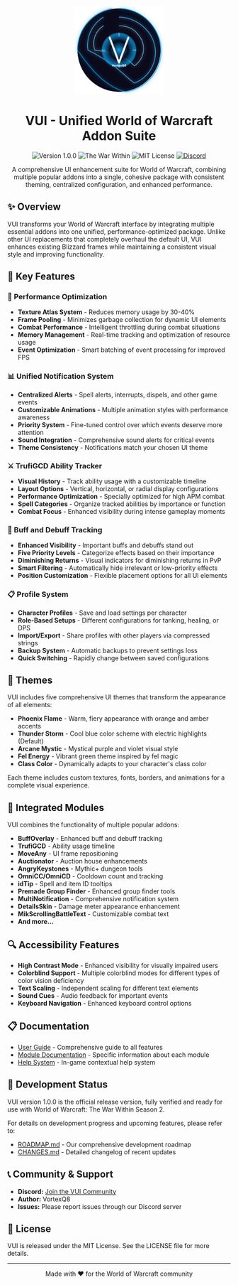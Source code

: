 <p align="center">
  <img src="generated-icon.png" alt="VUI Logo" width="200"/>
</p>

<h1 align="center">VUI - Unified World of Warcraft Addon Suite</h1>
<p align="center">
  <img src="https://img.shields.io/badge/version-1.0.0-blue.svg" alt="Version 1.0.0"/>
  <img src="https://img.shields.io/badge/WoW-The%20War%20Within-purple.svg" alt="The War Within"/>
  <img src="https://img.shields.io/badge/license-MIT-green.svg" alt="MIT License"/>
  <a href="https://discord.gg/z5W3EWUrwu"><img src="https://img.shields.io/badge/Discord-Join%20Community-7289DA?logo=discord&logoColor=white" alt="Discord"/></a>
</p>

<p align="center">
  A comprehensive UI enhancement suite for World of Warcraft, combining multiple popular addons into a single, cohesive package with consistent theming, centralized configuration, and enhanced performance.
</p>

## ✨ Overview

VUI transforms your World of Warcraft interface by integrating multiple essential addons into one unified, performance-optimized package. Unlike other UI replacements that completely overhaul the default UI, VUI enhances existing Blizzard frames while maintaining a consistent visual style and improving functionality.

## 🔑 Key Features

### 🚀 Performance Optimization
- **Texture Atlas System** - Reduces memory usage by 30-40%
- **Frame Pooling** - Minimizes garbage collection for dynamic UI elements
- **Combat Performance** - Intelligent throttling during combat situations
- **Memory Management** - Real-time tracking and optimization of resource usage
- **Event Optimization** - Smart batching of event processing for improved FPS

### 📊 Unified Notification System
- **Centralized Alerts** - Spell alerts, interrupts, dispels, and other game events
- **Customizable Animations** - Multiple animation styles with performance awareness
- **Priority System** - Fine-tuned control over which events deserve more attention
- **Sound Integration** - Comprehensive sound alerts for critical events
- **Theme Consistency** - Notifications match your chosen UI theme

### ⚔️ TrufiGCD Ability Tracker
- **Visual History** - Track ability usage with a customizable timeline
- **Layout Options** - Vertical, horizontal, or radial display configurations
- **Performance Optimization** - Specially optimized for high APM combat
- **Spell Categories** - Organize tracked abilities by importance or function
- **Combat Focus** - Enhanced visibility during intense gameplay moments

### 🔮 Buff and Debuff Tracking
- **Enhanced Visibility** - Important buffs and debuffs stand out
- **Five Priority Levels** - Categorize effects based on their importance
- **Diminishing Returns** - Visual indicators for diminishing returns in PvP
- **Smart Filtering** - Automatically hide irrelevant or low-priority effects
- **Position Customization** - Flexible placement options for all UI elements

### 📋 Profile System
- **Character Profiles** - Save and load settings per character
- **Role-Based Setups** - Different configurations for tanking, healing, or DPS
- **Import/Export** - Share profiles with other players via compressed strings
- **Backup System** - Automatic backups to prevent settings loss
- **Quick Switching** - Rapidly change between saved configurations

## 🎨 Themes

VUI includes five comprehensive UI themes that transform the appearance of all elements:

- **Phoenix Flame** - Warm, fiery appearance with orange and amber accents
- **Thunder Storm** - Cool blue color scheme with electric highlights (Default)
- **Arcane Mystic** - Mystical purple and violet visual style
- **Fel Energy** - Vibrant green theme inspired by fel magic
- **Class Color** - Dynamically adapts to your character's class color

Each theme includes custom textures, fonts, borders, and animations for a complete visual experience.

## 🧩 Integrated Modules

VUI combines the functionality of multiple popular addons:

- **BuffOverlay** - Enhanced buff and debuff tracking
- **TrufiGCD** - Ability usage timeline
- **MoveAny** - UI frame repositioning
- **Auctionator** - Auction house enhancements
- **AngryKeystones** - Mythic+ dungeon tools
- **OmniCC/OmniCD** - Cooldown count and tracking
- **idTip** - Spell and item ID tooltips
- **Premade Group Finder** - Enhanced group finder tools
- **MultiNotification** - Comprehensive notification system
- **DetailsSkin** - Damage meter appearance enhancement
- **MikScrollingBattleText** - Customizable combat text
- **And more...**

## 🔍 Accessibility Features

- **High Contrast Mode** - Enhanced visibility for visually impaired users
- **Colorblind Support** - Multiple colorblind modes for different types of color vision deficiency
- **Text Scaling** - Independent scaling for different text elements
- **Sound Cues** - Audio feedback for important events
- **Keyboard Navigation** - Enhanced keyboard control options

## 📋 Documentation

- [User Guide](docs/VUI-UserGuide.md) - Comprehensive guide to all features
- [Module Documentation](docs/) - Specific information about each module
- [Help System](docs/Help-System-Guide.md) - In-game contextual help system

## 🔄 Development Status

VUI version 1.0.0 is the official release version, fully verified and ready for use with World of Warcraft: The War Within Season 2.

For details on development progress and upcoming features, please refer to:
- [ROADMAP.md](ROADMAP.md) - Our comprehensive development roadmap
- [CHANGES.md](CHANGES.md) - Detailed changelog of recent updates

## 📞 Community & Support

- **Discord:** [Join the VUI Community](https://discord.gg/z5W3EWUrwu)
- **Author:** VortexQ8
- **Issues:** Please report issues through our Discord server

## 📄 License

VUI is released under the MIT License. See the LICENSE file for more details.

---

<p align="center">
  Made with ❤️ for the World of Warcraft community
</p>